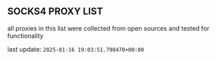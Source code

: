 ## SOCKS4 PROXY LIST

all proxies in this list were collected from open sources and tested for functionality

last update: `2025-01-16 19:03:51.790470+00:00`